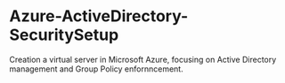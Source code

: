 # Azure-ActiveDirectory-SecuritySetup
Creation a virtual server in Microsoft Azure, focusing on Active Directory management and Group Policy enfornncement.
